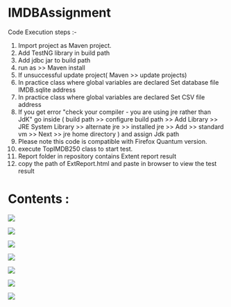 # IMDBAssignment

Code Execution steps :-

1.  Import project as Maven project.
2.  Add TestNG library in build path 
3.  Add jdbc jar to build path
4.  run as >> Maven install
5.  If unsuccessful update project( Maven >> update projects)
6.  In practice class where global variables are declared Set database file IMDB.sqlite address  
7.  In practice class where global variables are declared Set CSV file address  
8.  If you get error "check your compiler - you are using jre rather than JdK" 
    go inside ( build path >> configure build path >> Add Library >> JRE System Library >> alternate jre >> installed jre >> Add >>           standard vm >> Next >> jre home directory ) and assign Jdk path
9.  Please note this code is compatible with Firefox Quantum version.
10. execute TopIMDB250 class to start test.
11. Report folder in repository contains Extent report result 
12. copy the path of ExtReport.html and paste in browser to view the test result

# Contents : 

![](https://content.screencast.com/users/vaibhav_langore/folders/Jing/media/dd483d3e-ec5a-4966-bbc5-829e53ad72b6/2018-02-19_2143.png)


![](https://content.screencast.com/users/vaibhav_langore/folders/Jing/media/5d528ce5-b811-46e4-bc8e-8ddf0149ed45/2018-02-19_0647.png)

![](https://content.screencast.com/users/vaibhav_langore/folders/Jing/media/f02c2ddd-5df7-494b-a2c0-5befb8f957f9/2018-02-19_0645.png)

![](https://content.screencast.com/users/vaibhav_langore/folders/Jing/media/7d2c7c3c-8b03-4d3a-b3d3-c25b23d18a42/2018-02-19_0642.png)

![](https://content.screencast.com/users/vaibhav_langore/folders/Jing/media/a9d4f6e4-4f4b-42b2-9b33-79a6a9be7cac/2018-02-19_0636.png)

![](https://content.screencast.com/users/vaibhav_langore/folders/Jing/media/883d4639-a9f4-479d-8230-279d8f944c99/2018-02-19_0632.png)

![](https://content.screencast.com/users/vaibhav_langore/folders/Jing/media/c7fedec1-98e6-420f-a5b3-be7508624ddb/2018-02-19_0628.png)
